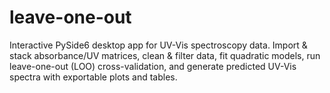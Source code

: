 # leave-one-out
Interactive PySide6 desktop app for UV-Vis spectroscopy data. Import &amp; stack absorbance/UV matrices, clean &amp; filter data, fit quadratic models, run leave-one-out (LOO) cross-validation, and generate predicted UV-Vis spectra with exportable plots and tables.
